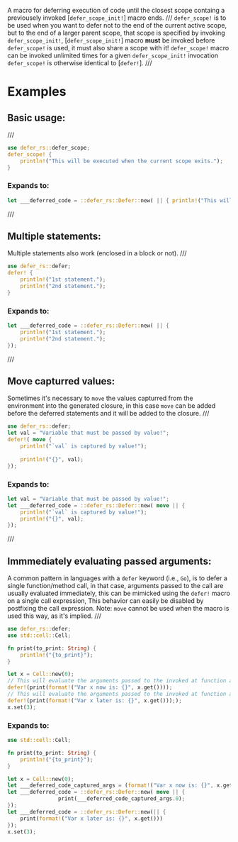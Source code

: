 A macro for deferring execution of code until the closest scope containg a previousely invoked [`defer_scope_init!`] macro ends.
///
`defer_scope!` is to be used when you want to defer not to the end of the current active scope,
but to the end of a larger parent scope, that scope is specified by invoking `defer_scope_init!`, 
[`defer_scope_init!`] macro **must** be invoked before `defer_scope!` is used, it must also share a scope with it!
`defer_scope!` macro can be invoked unlimited times for a given `defer_scope_init!` invocation
`defer_scope!` is otherwise identical to [`defer!`].
///
# Examples

## Basic usage:
///
```rust
use defer_rs::defer_scope;
defer_scope! {
    println!("This will be executed when the current scope exits.");
}
```
### Expands to:
```rust
let ___deferred_code = ::defer_rs::Defer::new( || { println!("This will be executed when the current scope exits."); });
```
///
## Multiple statements:
Multiple statements also work (enclosed in a block or not).
///
```rust
use defer_rs::defer;
defer! {
    println!("1st statement.");
    println!("2nd statement.");
}
```
### Expands to:

```rust
let ___deferred_code = ::defer_rs::Defer::new( || {
    println!("1st statement.");
    println!("2nd statement.");
});
```
///
## Move capturred values:
Sometimes it's necessary to `move` the values capturred from the environment into the generated closure,
in this case `move` can be added before the deferred statements and it will be added to the closure.
///
```rust
use defer_rs::defer;
let val = "Variable that must be passed by value!";
defer!( move {
    println!("`val` is captured by value!");
    
    println!("{}", val);
});
```
### Expands to:

```rust
let val = "Variable that must be passed by value!";
let ___deferred_code = ::defer_rs::Defer::new( move || {
    println!("`val` is captured by value!");
    println!("{}", val);
});
```
///
## Immmediately evaluating passed arguments:
A common pattern in languages with a `defer` keyword (i.e., `Go`), 
is to defer a single function/method call,
in that case, arguments passed to the call are usually evaluated immediately,
this can be mimicked using the `defer!` macro on a single call expression,
This behavior can easily be disabled by postfixing the  call expression.
Note: `move` cannot be used when the macro is used this way, 
as it's implied.
///
```rust
use defer_rs::defer;
use std::cell::Cell;

fn print(to_print: String) {
    println!("{to_print}"); 
}

let x = Cell::new(0);   
// This will evaluate the arguments passed to the invoked at function at time of macro invocation (now), results in `0`
defer!(print(format!("Var x now is: {}", x.get())));
// This will evaluate the arguments passed to the invoked at function at call time (deferred-to time, later), results in `3`
defer!(print(format!("Var x later is: {}", x.get())););
x.set(3);
```
### Expands to:

```rust
use std::cell::Cell;

fn print(to_print: String) {
    println!("{to_print}"); 
}

let x = Cell::new(0);
let ___deferred_code_captured_args = (format!("Var x now is: {}", x.get()), );
let ___deferred_code = ::defer_rs::Defer::new( move || {
                print(___deferred_code_captured_args.0);
});
let ___deferred_code = ::defer_rs::Defer::new(|| {
    print(format!("Var x later is: {}", x.get()))
});
x.set(3);
```